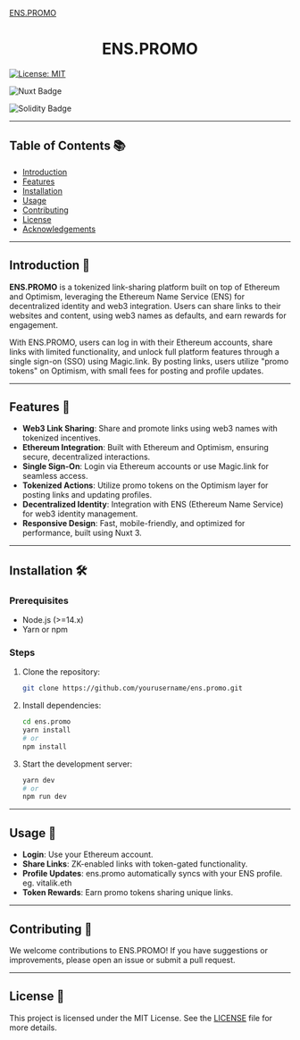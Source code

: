 [ENS.PROMO](/public/header/ens.promo-logo.png)

<h1 align="center" id="title">ENS.PROMO</h1>

[![License: MIT](https://img.shields.io/badge/License-MIT-yellow.svg)](https://opensource.org/licenses/MIT)

![Nuxt Badge](https://img.shields.io/badge/Nuxt-%2300DC82?style=for-the-badge&logo=nuxtdotjs&logoColor=%23ffffff&labelColor=%2300DC82&cacheSeconds=3600)

![Solidity Badge](https://img.shields.io/badge/solidity-%23363636?style=for-the-badge&logo=solidity&logoColor=%23ffffff&labelColor=%23363636&cacheSeconds=3600)

---

## Table of Contents 📚

- [Introduction](#introduction)
- [Features](#features)
- [Installation](#installation)
- [Usage](#usage)
- [Contributing](#contributing)
- [License](#license)
- [Acknowledgements](#acknowledgements)

---

## Introduction 🎉

**ENS.PROMO** is a tokenized link-sharing platform built on top of Ethereum and Optimism, leveraging the Ethereum Name Service (ENS) for decentralized identity and web3 integration. Users can share links to their websites and content, using web3 names as defaults, and earn rewards for engagement.

With ENS.PROMO, users can log in with their Ethereum accounts, share links with limited functionality, and unlock full platform features through a single sign-on (SSO) using Magic.link. By posting links, users utilize "promo tokens" on Optimism, with small fees for posting and profile updates.

---

## Features 🌟

- **Web3 Link Sharing**: Share and promote links using web3 names with tokenized incentives.
- **Ethereum Integration**: Built with Ethereum and Optimism, ensuring secure, decentralized interactions.
- **Single Sign-On**: Login via Ethereum accounts or use Magic.link for seamless access.
- **Tokenized Actions**: Utilize promo tokens on the Optimism layer for posting links and updating profiles.
- **Decentralized Identity**: Integration with ENS (Ethereum Name Service) for web3 identity management.
- **Responsive Design**: Fast, mobile-friendly, and optimized for performance, built using Nuxt 3.

---

## Installation 🛠️

### Prerequisites

- Node.js (>=14.x)
- Yarn or npm

### Steps

1. Clone the repository:

   ```bash
   git clone https://github.com/yourusername/ens.promo.git
   ```

2. Install dependencies:

   ```bash
   cd ens.promo
   yarn install
   # or
   npm install
   ```

3. Start the development server:

   ```bash
   yarn dev
   # or
   npm run dev
   ```

---

## Usage 🚀

- **Login**: Use your Ethereum account.
- **Share Links**: ZK-enabled links with token-gated functionality.
- **Profile Updates**: ens.promo automatically syncs with your ENS profile. eg. vitalik.eth
- **Token Rewards**: Earn promo tokens sharing unique links.

---


## Contributing 🤝

We welcome contributions to ENS.PROMO! If you have suggestions or improvements, please open an issue or submit a pull request.

---

## License 📜

This project is licensed under the MIT License. See the [LICENSE](LICENSE) file for more details.
